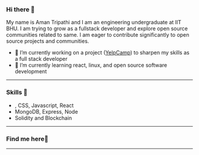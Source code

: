 ### Hi there 👋
My name is Aman Tripathi and I am an engineering undergraduate at IIT BHU. I am trying to grow as a fullstack developer and explore open source communities related to same. I am eager to contribute significantly to open source projects and communities.
- 🔭 I’m currently working on a project ([YelpCamp](https://github.com/aman-at8/Campground)) to sharpen my skills as a full stack developer
- 🌱 I’m currently learning react, linux, and open source software development

---

### Skills 🤹

- , CSS, Javascript, React
- MongoDB, Express, Node
- Solidity and Blockchain

---

### Find me here📮


---

